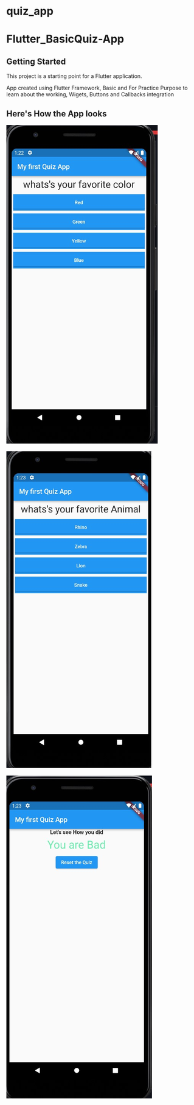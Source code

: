 # quiz_app

# Flutter_BasicQuiz-App


## Getting Started

This project is a starting point for a Flutter application.<br/>

App created using Flutter Framework, Basic and For Practice Purpose to learn about the working, Wigets, Buttons and Callbacks integration

## Here's How the App looks
![Alt text](/ss/1.jpg?raw=true "Optional Title")
<br/><br/>
![Alt text](/ss/2.jpg?raw=true "Optional Title")
<br/><br/>
![Alt text](/ss/3.jpg?raw=true "Optional Title")
